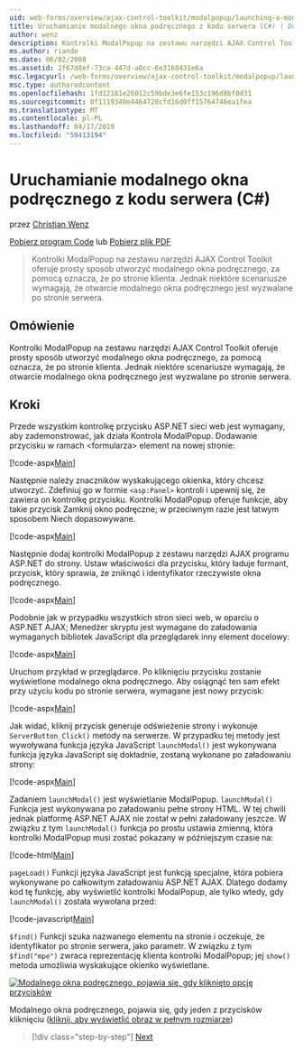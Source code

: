 ```yaml
---
uid: web-forms/overview/ajax-control-toolkit/modalpopup/launching-a-modal-popup-window-from-server-code-cs
title: Uruchamianie modalnego okna podręcznego z kodu serwera (C#) | Dokumentacja firmy Microsoft
author: wenz
description: Kontrolki ModalPopup na zestawu narzędzi AJAX Control Toolkit oferuje prosty sposób utworzyć modalnego okna podręcznego, za pomocą oznacza, że po stronie klienta. Jednak niektóre scenariusze wymagają tego t...
ms.author: riande
ms.date: 06/02/2008
ms.assetid: 2f67d8ef-73ca-447d-a0cc-6e3168431e6a
msc.legacyurl: /web-forms/overview/ajax-control-toolkit/modalpopup/launching-a-modal-popup-window-from-server-code-cs
msc.type: authoredcontent
ms.openlocfilehash: 1fd12181e26012c59bde3e6fe153c196d8bf0d31
ms.sourcegitcommit: 0f1119340e4464720cfd16d0ff15764746ea1fea
ms.translationtype: MT
ms.contentlocale: pl-PL
ms.lasthandoff: 04/17/2019
ms.locfileid: "59413194"
---
```

# <a name="launching-a-modal-popup-window-from-server-code-c"></a>Uruchamianie modalnego okna podręcznego z kodu serwera (C#)

przez [Christian Wenz](https://github.com/wenz)

[Pobierz program Code](http://download.microsoft.com/download/2/4/0/24052038-f942-4336-905b-b60ae56f0dd5/ModalPopup1.cs.zip) lub [Pobierz plik PDF](http://download.microsoft.com/download/b/6/a/b6ae89ee-df69-4c87-9bfb-ad1eb2b23373/modalpopup1CS.pdf)

> Kontrolki ModalPopup na zestawu narzędzi AJAX Control Toolkit oferuje prosty sposób utworzyć modalnego okna podręcznego, za pomocą oznacza, że po stronie klienta. Jednak niektóre scenariusze wymagają, że otwarcie modalnego okna podręcznego jest wyzwalane po stronie serwera.


## <a name="overview"></a>Omówienie

Kontrolki ModalPopup na zestawu narzędzi AJAX Control Toolkit oferuje prosty sposób utworzyć modalnego okna podręcznego, za pomocą oznacza, że po stronie klienta. Jednak niektóre scenariusze wymagają, że otwarcie modalnego okna podręcznego jest wyzwalane po stronie serwera.

## <a name="steps"></a>Kroki

Przede wszystkim kontrolkę przycisku ASP.NET sieci web jest wymagany, aby zademonstrować, jak działa Kontrola ModalPopup. Dodawanie przycisku w ramach &lt;formularza&gt; element na nowej stronie:

[!code-aspx[Main](launching-a-modal-popup-window-from-server-code-cs/samples/sample1.aspx)]

Następnie należy znaczników wyskakującego okienka, który chcesz utworzyć. Zdefiniuj go w formie `<asp:Panel>` kontroli i upewnij się, że zawiera on kontrolkę przycisku. Kontrolki ModalPopup oferuje funkcje, aby takie przycisk Zamknij okno podręczne; w przeciwnym razie jest łatwym sposobem Niech dopasowywane.

[!code-aspx[Main](launching-a-modal-popup-window-from-server-code-cs/samples/sample2.aspx)]

Następnie dodaj kontrolki ModalPopup z zestawu narzędzi AJAX programu ASP.NET do strony. Ustaw właściwości dla przycisku, który ładuje formant, przycisk, który sprawia, że zniknąć i identyfikator rzeczywiste okna podręcznego.

[!code-aspx[Main](launching-a-modal-popup-window-from-server-code-cs/samples/sample3.aspx)]

Podobnie jak w przypadku wszystkich stron sieci web, w oparciu o ASP.NET AJAX; Menedżer skryptu jest wymagane do załadowania wymaganych bibliotek JavaScript dla przeglądarek inny element docelowy:

[!code-aspx[Main](launching-a-modal-popup-window-from-server-code-cs/samples/sample4.aspx)]

Uruchom przykład w przeglądarce. Po kliknięciu przycisku zostanie wyświetlone modalnego okna podręcznego. Aby osiągnąć ten sam efekt przy użyciu kodu po stronie serwera, wymagane jest nowy przycisk:

[!code-aspx[Main](launching-a-modal-popup-window-from-server-code-cs/samples/sample5.aspx)]

Jak widać, kliknij przycisk generuje odświeżenie strony i wykonuje `ServerButton_Click()` metody na serwerze. W przypadku tej metody jest wywoływana funkcja języka JavaScript `launchModal()` jest wykonywana funkcja języka JavaScript się dokładnie, zostaną wykonane po załadowaniu strony:

[!code-aspx[Main](launching-a-modal-popup-window-from-server-code-cs/samples/sample6.aspx)]

Zadaniem `launchModal()` jest wyświetlanie ModalPopup. `launchModal()` Funkcja jest wykonywana po załadowaniu pełne strony HTML. W tej chwili jednak platformę ASP.NET AJAX nie został w pełni załadowany jeszcze. W związku z tym `launchModal()` funkcja po prostu ustawia zmienną, która kontrolki ModalPopup musi zostać pokazany w późniejszym czasie na:

[!code-html[Main](launching-a-modal-popup-window-from-server-code-cs/samples/sample7.html)]

`pageLoad()` Funkcji języka JavaScript jest funkcją specjalne, która pobiera wykonywane po całkowitym załadowaniu ASP.NET AJAX. Dlatego dodamy kod tę funkcję, aby wyświetlić kontrolki ModalPopup, ale tylko wtedy, gdy `launchModal()` została wywołana przed:

[!code-javascript[Main](launching-a-modal-popup-window-from-server-code-cs/samples/sample8.js)]

`$find()` Funkcji szuka nazwanego elementu na stronie i oczekuje, że identyfikator po stronie serwera, jako parametr. W związku z tym `$find("mpe")` zwraca reprezentację klienta kontrolki ModalPopup; jej `show()` metoda umożliwia wyskakujące okienko wyświetlane.


[![Modalnego okna podręcznego, pojawia się, gdy kliknięto opcję przycisków](launching-a-modal-popup-window-from-server-code-cs/_static/image2.png)](launching-a-modal-popup-window-from-server-code-cs/_static/image1.png)

Modalnego okna podręcznego, pojawia się, gdy jeden z przycisków kliknięciu ([kliknij, aby wyświetlić obraz w pełnym rozmiarze](launching-a-modal-popup-window-from-server-code-cs/_static/image3.png))

> [!div class="step-by-step"]
> [Next](using-modalpopup-with-a-repeater-control-cs.md)
